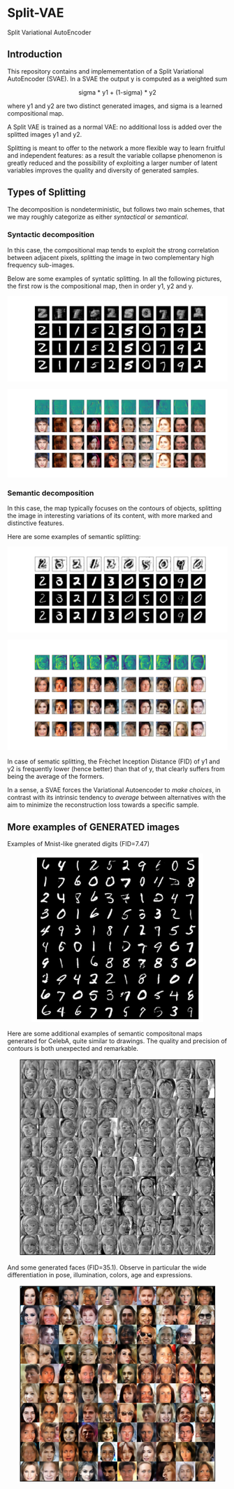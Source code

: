 # Split-VAE
Split Variational AutoEncoder

## Introduction
This repository contains and implemementation of a Split Variational AutoEncoder (SVAE).
In a SVAE the output y is computed as a weighted sum 

<p align="center">sigma * y1 + (1-sigma) * y2</p>

where y1 and y2 are two distinct generated images, and sigma is a learned compositional map. 

A Split VAE is trained as a normal VAE: no additional loss is added over the splitted images y1 and y2. 

Splitting is meant to offer to the network a more flexible way to learn fruitful and independent features: as a result the variable collapse phenomenon is greatly reduced 
and the possibility of exploiting a larger number of latent variables improves the quality and diversity of generated samples.

## Types of Splitting

The decomposition is nondeterministic, but follows two main schemes, 
that we may roughly categorize as either <em>syntactical</em> or <em>semantical</em>. 

### Syntactic decomposition
In this case, the compositional map tends to exploit the strong correlation between adjacent pixels, splitting the image in
two complementary high frequency sub-images. 

Below are some examples of syntatic splitting. In all the following pictures, the first row is the compositional map, then in order y1, y2 and
y. 

<p align="center"><img src="mnist_syntactic.png" /><p>
	
<p align="center"><img src="CELEBA_sint_good.png" /><p>
	
	
### Semantic decomposition
	
In this case, the map typically
focuses on the contours of objects, splitting the image in
interesting variations of its content, with more marked and
distinctive features. 
	
Here are some examples of semantic splitting:

<p align="center"><img src="mnist_semantic.png" /><p>

<p align="center"><img src="CELEBA_7.png" /><p>
	
In case of sematic splitting, the Frèchet Inception Distance (FID) of y1 and y2 is frequently lower (hence better) 
than that of y, that clearly suffers from being the average of the formers. 
	
In a sense, a SVAE forces the Variational Autoencoder to <em>make choices</em>, in contrast with its intrinsic tendency to <em>average</em> between alternatives with the aim to minimize the reconstruction loss towards a specific sample.	
	
## More examples of GENERATED images

Examples of Mnist-like gnerated digits (FID=7.47)
	
<p align="center"><img src="mnist_square.png" /><p>
	
Here are some additional examples of semantic compositonal maps generated for CelebA, quite similar to drawings. The
quality and precision of contours is both unexpected and remarkable.
	
<p align="center"><img src="CELEBA_masks.png" /><p>	
	
And some generated faces (FID=35.1).  Observe in particular the
wide differentiation in pose, illumination, colors, age and expressions.
	
<p align="center"><img src="CELEBA_square_nice.png" /><p>
	
	
